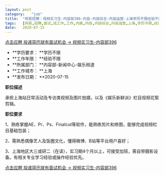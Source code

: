 ```yaml
---
layout:	post
category:	"job"
title:	"网易招聘：视频实习生-内容部396-内容-内容综合-内容运营-上海学历不限经验不限"
tags:	[网易,招聘,面试,找工作,工作,内推,内容,内容综合,内容运营,上海,学历不限,经验不限]
date:	2020-07-15
---
```


[点击应聘 投递简历就有面试机会 ->  视频实习生-内容部396](http://mobile.bole.netease.com/bole/boleDetail?id=23169&employeeId=346f03c3cda5f04c&key=all)



- **学历要求： **学历不限
- **工作年限： **经验不限
- **所属部门： **内容部-新闻中心-娱乐频道
- **工作城市： **上海
- **发布日期： **2020-07-15



**职位描述**

承担上海站日常活动及专访类视频及图片拍摄，以及《娱乐新鲜派》栏目视频花絮剪辑。





**职位要求**

1、熟练掌握AE、Pr、Ps、Finalcut等软件，能熟练剪片和修图，能够完成视频栏目基础包装；

2、需熟悉偶像艺人及饭圈文化，懂得微博、B站等平台用户喜好；

3、上海地区大三或研二（在读），实习期4个月以上，可接受加班，需自带摄影设备。有相关专业学习经验或操作经验优先。



[点击应聘 投递简历就有面试机会 ->  视频实习生-内容部396](http://mobile.bole.netease.com/bole/boleDetail?id=23169&employeeId=346f03c3cda5f04c&key=all)